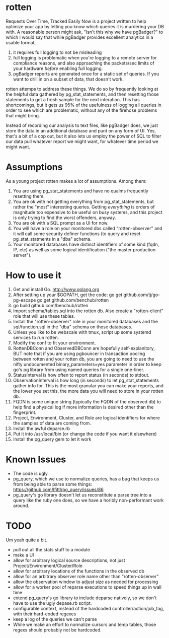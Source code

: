rotten
======
Requests Over Time, Tracked Easily Now is a project written to help optimize your app
by letting you know which queries it is murdering your DB with. A reasonable person
might ask, "Isn't this why we have pgBadger?" to which I would say that while 
pgBadger provides excellent analytics in a usable format, 

1. it requires full logging to not be misleading
2. full logging is problematic when you're logging to a remote server for compliance 
   reasons, and also approaching the packets/sec limits of your hardware _before_ 
   enabling full logging.
3. pgBadger reports are generated once for a static set of queries. If you want to 
   drill in on a subset of data, that doesn't work.

rotten attemps to address these things. We do so by frequently looking at the helpful
data gathered by pg_stat_statements, and then resetting those statements to get a fresh
sample for the next interation. This has shortcomings, but it gets us 95% of the 
usefulness of logging all queries in order to see which are problematic, without any of
the firehose problems that might bring.

Instead of recording our analysis to text files, like pgBadger does, we just store the 
data in an additional database and punt on any form of UI. Yes, that's a bit of a cop
out, but it also lets us employ the power of SQL to filter our data pull whatever report
we might want, for whatever time period we might want. 


Assumptions
===========
As a young project rotten makes a lot of assumptions. Among them:

1. You are using pg_stat_statements and have no qualms frequently resetting them.
2. You are ok with not getting everything from pg_stat_statements, but rather the "most"
   interesting queries. Getting *everything* is orders of magnitude too expensive to be
   useful on busy systems, and this project is only trying to find the worst offenders, 
   anyway.
3. You are ok with a SQL prompt as a UI for now.
4. You will have a role on your monitored dbs called "rotten-observer" and it will call
   some security definer functions (to query and reset pg_stat_statments in a "dba" schema.
5. Your monitored databases have distinct identifiers of some kind (fqdn, IP, etc) as well
   as some logical identification ("the master production server").

How to use it
=============
1. Get and install Go. http://www.golang.org
2. After setting up your $GOPATH, get the code:
  go get github.com/tj/go-pg-escape
  go get github.com/benchub/rotten
3. go build github.com/benchub/rotten
4. Import schema/tables.sql into the rotten db. Also create a "rotten-client" role that 
   will use these tables.
5. Install the "rotten-observer" role in your monitored databases and the sql/function.sql
   in the "dba" schema on those databases. 
6. Unless you like to be webscale with tmux, script up some systemd services to run rotten.
7. Modify the conf to fit your environment.
  1. RottenDBConn and ObservedDBConn are hopefully self-explanitory, BUT note that if you
     are using pgbouncer in transaction pooling between rotten and your rotten db, you are
     going to need to use the nifty undocumented binary_parameters=yes parameter in order
     to keep go's pg library from using named queries for a single one-liner. 
  2. StatusInterval is how often to report status (in seconds) to stdout.
  3. ObservationInterval is how long (in seconds) to let pg_stat_statements gather info 
     for. This is the most granular you can make your reports, and the lower you set this,
     the more data you will need to store in your rotten db.
  4. FQDN is some unique string (typically the FQDN of the observed db) to help find a 
     physical log if more information is desired other than the fingerprint.
  5. Project, Environment, Cluster, and Role are logical identifiers for where the samples
     of data are coming from. 
8. Install the awful deparse.rb
  1. Put it into /usr/local/bin (or change the code if you want it elsewhere)
  2. Install the pg_query gem to let it work

Known Issues
============
- The code is ugly.
- pg_query, which we use to normalize queries, has a bug that keeps us from being able to parse
  some things: https://github.com/lfittl/pg_query/issues/86
- pg_query's go library doesn't let us reconstitute a parse tree into a query like the ruby one
  does, so we have a horibly non-performant work around.

TODO
====
Um yeah quite a bit.

- pull out all the stats stuff to a module
- make a UI
- allow for arbitrary logical source descriptions, not just Project/Environment/Cluster/Role
- allow for arbitrary locations of the functions in the observed db
- allow for an arbitrary observer role name other than "rotten-observer"
- allow the observation window to adjust size as needed for processing
- allow for a worker pool of reparse executions to speed things up in wall time
- extend pg_query's go library to include deparse natively, so we don't have to use the ugly depase.rb script.
- configurable context, instead of the hardcoded controller/action/job_tag, with their hard-coded regexes
- keep a log of the queries we can't parse
- While we make an effort to normalize cursors and temp tables, those regexs should probably not be hardcoded.